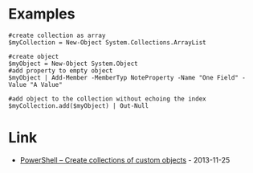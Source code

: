 # Examples

```pwsh
#create collection as array
$myCollection = New-Object System.Collections.ArrayList

#create object
$myObject = New-Object System.Object
#add property to empty object
$myObject | Add-Member -MemberTyp NoteProperty -Name "One Field" -Value "A Value"

#add object to the collection without echoing the index
$myCollection.add($myObject) | Out-Null
```

# Link

* [PowerShell – Create collections of custom objects](https://www.andreasbijl.com/powershell-create-collections-of-custom-objects/) - 2013-11-25

